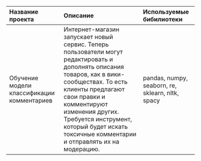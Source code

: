 | Название проекта | Описание | Используемые бибилиотеки |
| :-------------------- | :--------------------- |:---------------------------|
| Обучение модели классификации комментариев | Интернет-магазин запускает новый сервис. Теперь пользователи могут редактировать и дополнять описания товаров, как в вики-сообществах. То есть клиенты предлагают свои правки и комментируют изменения других. Требуется инструмент, который будет искать токсичные комментарии и отправлять их на модерацию. | pandas, numpy, seaborn, re, sklearn, nltk, spacy|
